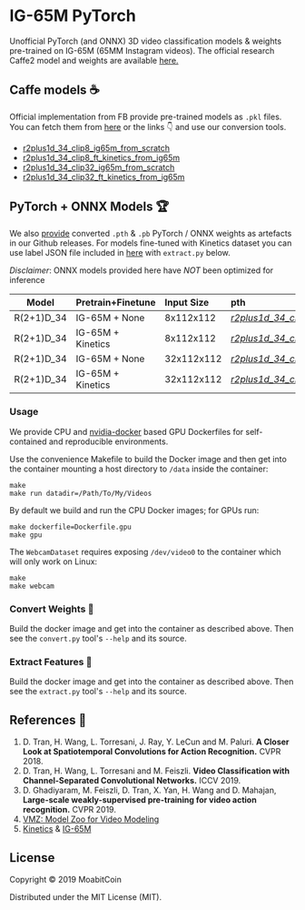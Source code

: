 # IG-65M PyTorch

Unofficial PyTorch (and ONNX) 3D video classification models & weights pre-trained on IG-65M (65MM Instagram videos). The official research Caffe2 model and weights are available [here.](https://github.com/facebookresearch/vmz)

## Caffe models :coffee:
Official implementation from FB provide pre-trained models as `.pkl` files. You can fetch them from [here](https://github.com/facebookresearch/VMZ/blob/master/tutorials/model_zoo.md#r21d-34) or the links :point_down: and use our conversion tools.

- [r2plus1d_34_clip8_ig65m_from_scratch](https://www.dropbox.com/s/y8vx3gihhsd8f5b/r2plus1d_34_clip32_ig65m_from_scratch_f102649996.pkl?)
- [r2plus1d_34_clip8_ft_kinetics_from_ig65m](https://www.dropbox.com/s/p81twy88kwrrcop/r2plus1d_34_clip8_ft_kinetics_from_ig65m_%20f128022400.pkl)
- [r2plus1d_34_clip32_ig65m_from_scratch](https://www.dropbox.com/s/eimo232tqw8mwi9/r2plus1d_34_clip32_ig65m_from_scratch_f102649996.pkl)
- [r2plus1d_34_clip32_ft_kinetics_from_ig65m](https://www.dropbox.com/s/z41ff7vs0bzf6b8/r2plus1d_34_clip32_ft_kinetics_from_ig65m_%20f106169681.pkl)

## PyTorch + ONNX Models :trophy:

We also [provide](https://github.com/moabitcoin/ig65m-pytorch/releases) converted `.pth` & `.pb` PyTorch / ONNX weights as artefacts in our Github releases. For models fine-tuned with Kinetics dataset you can use label JSON file included in [here](https://github.com/Showmax/kinetics-downloader/blob/68bd8bc3b9e30da83db9e34cb7d867dcda705cb4/resources/classes.json) with `extract.py` below. 

*Disclaimer*: ONNX models provided here have *NOT* been optimized for inference

| Model  | Pretrain\+Finetune  | Input Size | pth | onnx |
|-------------|:-------------------------|:----------|:-----------------------------------------------|:-------------------------------------------|
|  R(2+1)D_34   | IG-65M + None          |  8x112x112 | [*r2plus1d_34_clip8_ig65m_from_scratch_9bae36ae.pth*](https://github.com/moabitcoin/ig65m-pytorch/releases/download/v1.0.0/r2plus1d_34_clip8_ig65m_from_scratch_9bae36ae.pth)    | [*r2plus1d_34_clip8_ig65m_from_scratch_748ab053.pb*](https://github.com/moabitcoin/ig65m-pytorch/releases/download/v1.0.0/r2plus1d_34_clip8_ig65m_from_scratch_748ab053.pb)     |
|  R(2+1)D_34   | IG-65M + Kinetics  |  8x112x112 | [*r2plus1d_34_clip8_ft_kinetics_from_ig65m_0aa0550b.pth*](https://github.com/moabitcoin/ig65m-pytorch/releases/download/v1.0.0/r2plus1d_34_clip8_ft_kinetics_from_ig65m_0aa0550b.pth)  | [*r2plus1d_34_clip8_ft_kinetics_from_ig65m_625d61b3.pb*](https://github.com/moabitcoin/ig65m-pytorch/releases/download/v1.0.0/r2plus1d_34_clip8_ft_kinetics_from_ig65m_625d61b3.pb) |
|  R(2+1)D_34   | IG-65M + None       | 32x112x112 | [*r2plus1d_34_clip32_ig65m_from_scratch_449a7af9.pth*](https://github.com/moabitcoin/ig65m-pytorch/releases/download/v1.0.0/r2plus1d_34_clip32_ig65m_from_scratch_449a7af9.pth)                                               | [*r2plus1d_34_clip32_ig65m_from_scratch_e304d648.pb*](https://github.com/moabitcoin/ig65m-pytorch/releases/download/v1.0.0/r2plus1d_34_clip32_ig65m_from_scratch_e304d648.pb)                                            |
|  R(2+1)D_34   | IG-65M + Kinetics  | 32x112x112 | [*r2plus1d_34_clip32_ft_kinetics_from_ig65m_ade133f1.pth*](https://github.com/moabitcoin/ig65m-pytorch/releases/download/v1.0.0/r2plus1d_34_clip32_ft_kinetics_from_ig65m_ade133f1.pth) | [*r2plus1d_34_clip32_ft_kinetics_from_ig65m_10f4c3bf.pb*](https://github.com/moabitcoin/ig65m-pytorch/releases/download/v1.0.0/r2plus1d_34_clip32_ft_kinetics_from_ig65m_10f4c3bf.pb)  |


### Usage

We provide CPU and [nvidia-docker](https://github.com/NVIDIA/nvidia-docker) based GPU Dockerfiles for self-contained and reproducible environments.

Use the convenience Makefile to build the Docker image and then get into the container mounting a host directory to `/data` inside the container:

```
make
make run datadir=/Path/To/My/Videos
```

By default we build and run the CPU Docker images; for GPUs run:

```
make dockerfile=Dockerfile.gpu
make gpu
```

The `WebcamDataset` requires exposing `/dev/video0` to the container which will only work on Linux:

```
make
make webcam
```


### Convert Weights :spaghetti:

Build the docker image and get into the container as described above.
Then see the `convert.py` tool's `--help` and its source.

### Extract Features :cookie:

Build the docker image and get into the container as described above.
Then see the `extract.py` tool's `--help` and its source.


## References :book:
1. D. Tran, H. Wang, L. Torresani, J. Ray, Y. LeCun and M. Paluri. **A Closer Look at Spatiotemporal Convolutions for Action Recognition.** CVPR 2018.
2. D. Tran, H. Wang, L. Torresani and M. Feiszli. **Video Classification with Channel-Separated Convolutional Networks.** ICCV 2019.
3. D. Ghadiyaram, M. Feiszli, D. Tran, X. Yan, H. Wang and D. Mahajan, **Large-scale weakly-supervised pre-training for video action recognition.** CVPR 2019.
4. [VMZ: Model Zoo for Video Modeling](https://github.com/facebookresearch/vmz)
5. [Kinetics](https://arxiv.org/abs/1705.06950) & [IG-65M](https://arxiv.org/abs/1905.00561)


## License

Copyright © 2019 MoabitCoin

Distributed under the MIT License (MIT).
